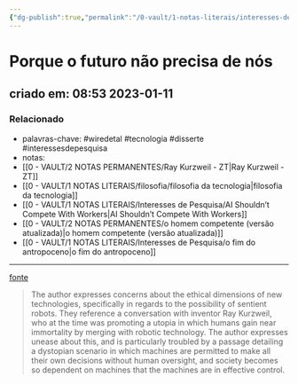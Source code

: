 ```yaml
---
{"dg-publish":true,"permalink":"/0-vault/1-notas-literais/interesses-de-pesquisa/why-the-future-doesn-t-need-us/","tags":["wiredetal","tecnologia","disserte","interessesdepesquisa"],"dgHomeLink":true,"dgShowLocalGraph":true,"dgShowFileTree":true,"dgEnableSearch":true}
---
```


# Porque o futuro não precisa de nós
## criado em: 08:53 2023-01-11

### Relacionado
- palavras-chave: #wiredetal #tecnologia #disserte #interessesdepesquisa 
- notas: 
- [[0 - VAULT/2 NOTAS PERMANENTES/Ray Kurzweil - ZT\|Ray Kurzweil - ZT]]
- [[0 - VAULT/1 NOTAS LITERAIS/filosofia/filosofia da tecnologia\|filosofia da tecnologia]]
- [[0 - VAULT/1 NOTAS LITERAIS/Interesses de Pesquisa/AI Shouldn’t Compete With Workers\|AI Shouldn’t Compete With Workers]]
- [[0 - VAULT/2 NOTAS PERMANENTES/o homem competente (versão atualizada)\|o homem competente (versão atualizada)]]
- [[0 - VAULT/1 NOTAS LITERAIS/Interesses de Pesquisa/o fim do antropoceno\|o fim do antropoceno]]
---
[fonte](https://www.wired.com/2000/04/joy-2/)

>The author expresses concerns about the ethical dimensions of new technologies, specifically in regards to the possibility of sentient robots. They reference a conversation with inventor Ray Kurzweil, who at the time was promoting a utopia in which humans gain near immortality by merging with robotic technology. The author expresses unease about this, and is particularly troubled by a passage detailing a dystopian scenario in which machines are permitted to make all their own decisions without human oversight, and society becomes so dependent on machines that the machines are in effective control.